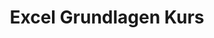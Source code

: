 ---
title: Excel Grundlagen Kurs
description: Ein Einführungskurs, der die grundlegenden Funktionen und Fähigkeiten von Microsoft Excel vermittelt.

course:
  name: Excel Grundlagen Kurs
  icon: 📊
  description_short: Ein eintägiger Kurs, der Ihnen die Grundlagen von Microsoft Excel näher bringt.
  description_long: Dieser Kurs bietet eine umfassende Einführung in Microsoft Excel. Sie lernen die grundlegenden Funktionen und Werkzeuge kennen, um Tabellen zu erstellen, zu formatieren und zu bearbeiten. Der Kurs deckt Themen wie Zellformatierung, Formeln und Funktionen, Sortieren und Filtern von Daten sowie die Erstellung einfacher Diagramme ab.
  level: Einsteiger
  duration: 1 Tag
  price: 800€
  key_topics:
    - Einführung in Excel
    - Tabellen erstellen und formatieren
    - Formeln und Funktionen
    - Daten sortieren und filtern
    - Diagramme erstellen
  all_topics:
    - Excel-Grundlagen
    - Tabellenformatierung
    - Datenverarbeitung
    - Diagrammerstellung
---